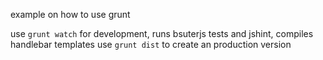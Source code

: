 example on how to use grunt

use `grunt watch` for development, runs bsuterjs tests and jshint, compiles handlebar templates
use `grunt dist` to create an production version
